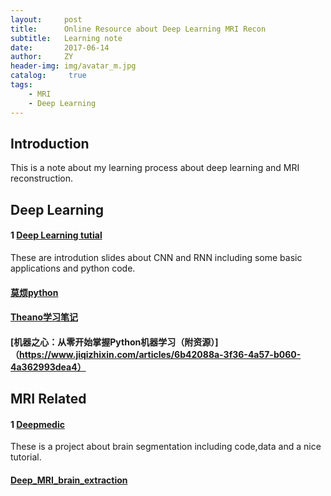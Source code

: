 ```yaml
---
layout:     post
title:      Online Resource about Deep Learning MRI Recon
subtitle:   Learning note
date:       2017-06-14
author:     ZY
header-img: img/avatar_m.jpg
catalog: 	 true
tags:
    - MRI
    - Deep Learning
---
```


## Introduction

This is a note about my learning process about deep learning and MRI reconstruction.

## Deep Learning

#### 1 [Deep Learning tutial](https://github.com/sjchoi86/dl_tutorials) 

These are introdution slides about CNN and RNN including some basic applications and python code. 

#### [莫烦python](https://morvanzhou.github.io/tutorials/)

#### [Theano学习笔记](http://www.cnblogs.com/hanahimi/p/4127026.html)

#### [机器之心：从零开始掌握Python机器学习（附资源）]（https://www.jiqizhixin.com/articles/6b42088a-3f36-4a57-b060-4a362993dea4）

####

## MRI Related

#### 1 [Deepmedic](https://github.com/Kamnitsask/deepmedic)

These is a project about brain segmentation including code,data and a nice tutorial.

#### [Deep_MRI_brain_extraction](https://github.com/GUR9000/Deep_MRI_brain_extraction)

####
